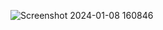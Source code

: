 ![Screenshot 2024-01-08 160846](https://github.com/RV2915/Check-Leap-Year/assets/146526270/9833134b-9d50-4587-bff1-0295b77a35cd)
